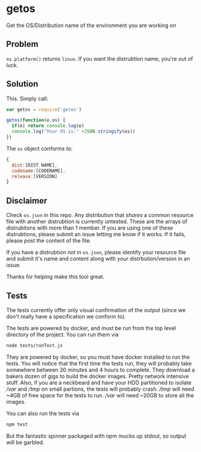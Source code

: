 # getos

Get the OS/Distribution name of the environment you are working on

## Problem

`os.platform()` returns `linux`. If you want the distrubtion name, you're out of luck.

## Solution

This. Simply call:

```js
var getos = require('getos')

getos(function(e,os) {
  if(e) return console.log(e)
  console.log("Your OS is:" +JSON.stringify(os))
})
```

The `os` object conforms to:

```js
{
  dist:[DIST NAME],
  codename:[CODENAME],
  release:[VERSION]
}
```

## Disclaimer
Check `os.json` in this repo. Any distribution that *shares* a common resource file with another distrubtion is currently untested. These are the arrays of distrubitons with more than 1 member. If you are using one of these distrubtions, please submit an issue letting me know if it works. If it fails, please post the content of the file.

If you have a distrubtion *not* in `os.json`, please identify your resource file and submit it's name and content along with your distrbution/version in an issue.

Thanks for helping make this tool great.

## Tests

The tests currently offer only visual confirmation of the output (since we don't really have a specification we conform to).

The tests are powered by docker, and must be run from the top level directory of the project. You can run them via

```sh
node tests/runTest.js
```

They are powered by docker, so you must have docker installed to run the tests. You will notice that the first time the tests run, they will probably take somewhere between 30 minutes and 4 hours to complete. They download a bakers dozen of gigs to build the docker images. Pretty network intensive stuff. Also, if you are a neckbeard and have your HDD partitioned to isolate _/var_ and _/tmp_ on small partions, the tests will probably crash. _/tmp_ will need ~4GB of free space for the tests to run. _/var_ will need ~20GB to store all the images.

You can also run the tests via

```sh
npm test
```

But the fantastic spinner packaged with npm mucks up stdout, so output will be garbled.
